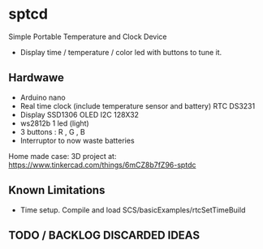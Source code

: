 # sptcd
Simple Portable Temperature and Clock Device

- Display time / temperature / color led with buttons to tune it.

## Hardwawe
- Arduino nano
- Real time clock (include temperature sensor and battery) RTC DS3231
- Display SSD1306 OLED I2C 128X32
- ws2812b 1 led  (light)
- 3 buttons : R , G , B
- Interruptor to now waste batteries

Home made case: 3D project at: https://www.tinkercad.com/things/6mCZ8b7fZ96-sptdc

## Known Limitations
- Time setup. Compile and load SCS/basicExamples/rtcSetTimeBuild

## TODO / BACKLOG DISCARDED IDEAS

